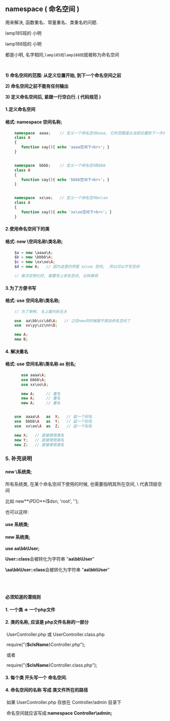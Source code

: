 ## namespace \( 命名空间 \)

用来解决, 函数重名、常量重名、类重名的问题.

lamp185班的 小明

lamp188班的 小明

都是小明, 名字相同,`lamp185班lamp188班`就被称为命名空间

​

**1\) 命名空间的范围: 从定义位置开始, 到下一个命名空间之前**

**2\) 命名空间之前不能有任何输出**

**3\) 定义命名空间后, 紧跟一行空白行. \( 代码规范 \)**

#### 1.定义命名空间

#### 格式: namespace 空间名称;

```php
    namespace  aaaa;    // 定义一个命名空间aaaa, 它的范围是从当前位置到下一次命名空间之前
    class A
    {
       function say(){ echo 'aaaa空间下<br>'; }
    }


    namespace  bbbb;    // 定义一个命名空间bbbb
    class A
    {
       function say(){ echo 'bbbb空间下<br>'; }
    }


    namespace  xx\oo;   // 定义一个命名空间xx\oo
    class A
    {
       function say(){ echo 'xx\oo空间下<br>'; }
    }
```

#### 2.使用命名空间下的类

#### 格式: new \空间名称\类名称;

```php
    $a = new \aaaa\A;        
    $b = new \bbbb\A;
    $c = new \xx\oo\A;
    $d = new A;   // 因为这里仍然是 xx\oo 空间,  所以可以不写空间

    // 每次实例化时, 都要写上命名空间, 比较麻烦
```

#### 3.为了方便书写

#### 格式: use 空间名称\类名称;

```php
    // 为了举例, 与上面代码无关

    use  aa\bb\cc\dd\A;   // 之后new的时候就不用加命名空间了
    use  xx\yy\zz\nn\B;

    new A;   
    new B;
```

#### 4. 解决重名

#### 格式: use 空间名称\类名称 as 别名;

```php
       use aaaa\A;
       use bbbb\A;
       use xx\oo\A;

       new A;     // 重名
       new A;     // 重名
       new A;     // 重名


    use  aaaa\A   as  X;   // 起一个别名
    use  bbbb\A   as  Y;   // 起一个别名
    use  xx\oo\A  as  Z;   // 起一个别名

    new X;   // 直接使用类名
    new Y;   // 直接使用类名
    new Z;   // 直接使用类名
```

### 5. 补充说明

#### new \系统类;

所有系统类, 在某个命名空间下使用的时候, 也需要指明其所在空间, \ 代表顶层空间

比如 new**\PDO**\($dsn, 'root', ''\);

也可以这样:

#### use 系统类;

#### new 系统类;



**use aa\bb\User;**

**User::class**会被转化为字符串 "**aa\bb\User**"



**\aa\bb\User::class**会被转化为字符串 "**aa\bb\User**"

## 

​



#### 必须知道的潜规则

#### 1. 一个类 =&gt; 一个php文件

#### 2. 类的名称, 应该是 php文件名称的一部分

​ UserController.php 或 UserController.class.php

​ require\("{**$clsName**}Controller.php"\);

​ 或者

​ require\("{**$clsName**}Controller.class.php"\);

#### 3. 每个类 开头写一个 命名空间.

#### 4. 命名空间的名称 写成 类文件所在的路径

​ 如果 UserController.php 存放在 Controller/admin 目录下

​ 命名空间就应该写成:**namespace Controller\admin;**

